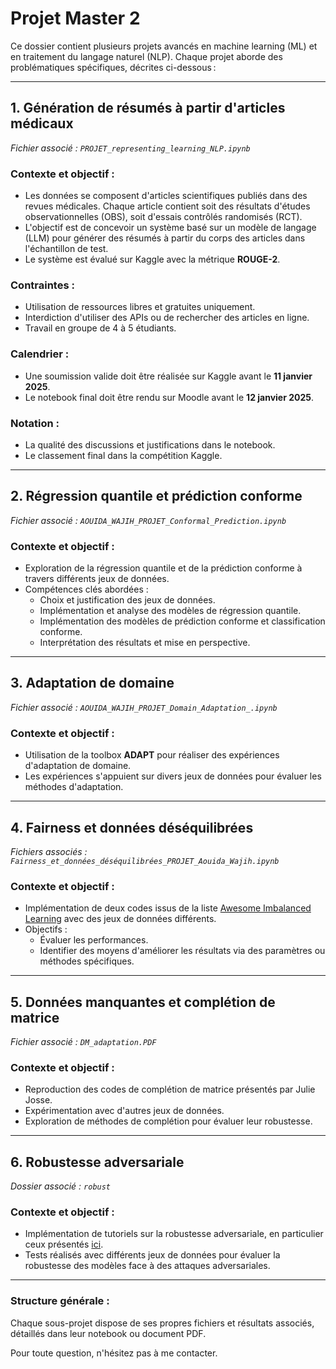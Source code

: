 # Projet Master 2

Ce dossier contient plusieurs projets avancés en machine learning (ML) et en traitement du langage naturel (NLP). Chaque projet aborde des problématiques spécifiques, décrites ci-dessous :

---

## 1. **Génération de résumés à partir d'articles médicaux**  
_Fichier associé : `PROJET_representing_learning_NLP.ipynb`_

### Contexte et objectif :
- Les données se composent d'articles scientifiques publiés dans des revues médicales. Chaque article contient soit des résultats d'études observationnelles (OBS), soit d'essais contrôlés randomisés (RCT).
- L'objectif est de concevoir un système basé sur un modèle de langage (LLM) pour générer des résumés à partir du corps des articles dans l'échantillon de test.
- Le système est évalué sur Kaggle avec la métrique **ROUGE-2**.

### Contraintes :
- Utilisation de ressources libres et gratuites uniquement.
- Interdiction d'utiliser des APIs ou de rechercher des articles en ligne.
- Travail en groupe de 4 à 5 étudiants.

### Calendrier :
- Une soumission valide doit être réalisée sur Kaggle avant le **11 janvier 2025**.
- Le notebook final doit être rendu sur Moodle avant le **12 janvier 2025**.

### Notation :
- La qualité des discussions et justifications dans le notebook.
- Le classement final dans la compétition Kaggle.

---

## 2. **Régression quantile et prédiction conforme**  
_Fichier associé : `AOUIDA_WAJIH_PROJET_Conformal_Prediction.ipynb`_

### Contexte et objectif :
- Exploration de la régression quantile et de la prédiction conforme à travers différents jeux de données.
- Compétences clés abordées :
  - Choix et justification des jeux de données.
  - Implémentation et analyse des modèles de régression quantile.
  - Implémentation des modèles de prédiction conforme et classification conforme.
  - Interprétation des résultats et mise en perspective.

---

## 3. **Adaptation de domaine**  
_Fichier associé : `AOUIDA_WAJIH_PROJET_Domain_Adaptation_.ipynb`_

### Contexte et objectif :
- Utilisation de la toolbox **ADAPT** pour réaliser des expériences d'adaptation de domaine.
- Les expériences s'appuient sur divers jeux de données pour évaluer les méthodes d'adaptation.

---

## 4. **Fairness et données déséquilibrées**  
_Fichiers associés : `Fairness_et_données_déséquilibrées_PROJET_Aouida_Wajih.ipynb`_

### Contexte et objectif :
- Implémentation de deux codes issus de la liste [Awesome Imbalanced Learning](https://github.com/ZhiningLiu1998/awesome-imbalanced-learning) avec des jeux de données différents.
- Objectifs :
  - Évaluer les performances.
  - Identifier des moyens d'améliorer les résultats via des paramètres ou méthodes spécifiques.

---

## 5. **Données manquantes et complétion de matrice**  
_Fichier associé : `DM_adaptation.PDF`_

### Contexte et objectif :
- Reproduction des codes de complétion de matrice présentés par Julie Josse.
- Expérimentation avec d'autres jeux de données.
- Exploration de méthodes de complétion pour évaluer leur robustesse.

---

## 6. **Robustesse adversariale**  
_Dossier associé : `robust`_

### Contexte et objectif :
- Implémentation de tutoriels sur la robustesse adversariale, en particulier ceux présentés [ici](https://adversarial-ml-tutorial.org/).
- Tests réalisés avec différents jeux de données pour évaluer la robustesse des modèles face à des attaques adversariales.

---

### **Structure générale** :
Chaque sous-projet dispose de ses propres fichiers et résultats associés, détaillés dans leur notebook ou document PDF.

Pour toute question, n'hésitez pas à me contacter.
